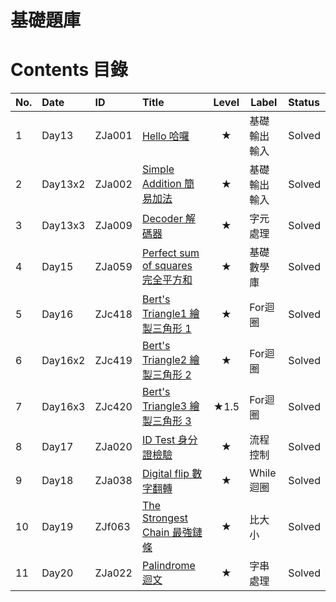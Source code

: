# 基礎題庫

# Contents 目錄

|No.   |Date     |ID        |Title                      |Level    |Label              |Status   |
|:-----|:--------|:---------|:--------------------------|:-------:|-------------------|:--------|
|1     |Day13    |ZJa001    |[Hello 哈囉](Day13-ZJa001_Hello-Solved/) |★ |基礎輸出輸入 |Solved   |
|2     |Day13x2  |ZJa002    |[Simple Addition 簡易加法](Day13x2-ZJa002_SimpleAddition-Solved/) |★ |基礎輸出輸入 |Solved   |
|3     |Day13x3  |ZJa009    |[Decoder 解碼器](Day13x3-ZJa009_Decoder-Solved/) |★ |字元處理 |Solved   |
|4     |Day15    |ZJa059    |[Perfect sum of squares 完全平方和](Day15-ZJa059_PerfectSumOfSquare-Solved/) |★ |基礎數學庫 |Solved   |
|5     |Day16    |ZJc418    |[Bert's Triangle1 繪製三角形 1](Day16-ZJc418_BertTriangle1-Solved/) |★ |For迴圈 |Solved   |
|6     |Day16x2  |ZJc419    |[Bert's Triangle2 繪製三角形 2](Day16x2-ZJc419_BertTriangle2-Solved/) |★ |For迴圈 |Solved   |
|7     |Day16x3  |ZJc420    |[Bert's Triangle3 繪製三角形 3](Day16x3-ZJc420_BertTriangle3-Solved/) |★1.5 |For迴圈 |Solved   |
|8     |Day17    |ZJa020    |[ID Test 身分證檢驗](Day17-ZJa020_IDTest-Solved/) |★ |流程控制 |Solved   |
|9     |Day18    |ZJa038    |[Digital flip 數字翻轉](Day18-ZJa038_DigitalFlip-Solved/) |★ |While迴圈 |Solved   |
|10    |Day19    |ZJf063    |[The Strongest Chain 最強鏈條](Day19-ZJf063_TheStrongestChain-Solved/) |★ |比大小 |Solved   |
|11    |Day20    |ZJa022    |[Palindrome 迴文](Day20-ZJa022_Palindrome-Solved/) |★ |字串處理 |Solved   |